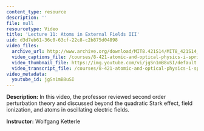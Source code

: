 ```yaml
---
content_type: resource
description: ''
file: null
resourcetype: Video
title: 'Lecture 11: Atoms in External Fields III'
uid: d3d7eb61-36c0-63cf-22c8-c2b875d04898
video_files:
  archive_url: http://www.archive.org/download/MIT8.421S14/MIT8_421S14_lec11_300k.mp4
  video_captions_file: /courses/8-421-atomic-and-optical-physics-i-spring-2014/093c7388be5a5bd4929233bfeef97639_jgSn1mB8uSI.vtt
  video_thumbnail_file: https://img.youtube.com/vi/jgSn1mB8uSI/default.jpg
  video_transcript_file: /courses/8-421-atomic-and-optical-physics-i-spring-2014/b92385ebc9928752f36a31085e76da58_jgSn1mB8uSI.pdf
video_metadata:
  youtube_id: jgSn1mB8uSI
---
```


**Description:** In this video, the professor reviewed second order perturbation theory and discussed beyond the quadratic Stark effect, field ionization, and atoms in oscillating electric fields.

**Instructor:** Wolfgang Ketterle